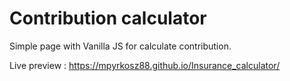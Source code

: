 # Contribution calculator

Simple page with Vanilla JS for calculate contribution.

Live preview : https://mpyrkosz88.github.io/Insurance_calculator/